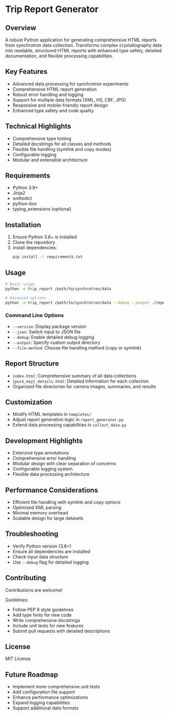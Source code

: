 # Trip Report Generator

## Overview
A robust Python application for generating comprehensive HTML reports from synchrotron data collection. Transforms complex crystallography data into readable, structured HTML reports with enhanced type safety, detailed documentation, and flexible processing capabilities.

## Key Features
- Advanced data processing for synchrotron experiments
- Comprehensive HTML report generation
- Robust error handling and logging
- Support for multiple data formats (XML, H5, CBF, JPG)
- Responsive and mobile-friendly report design
- Enhanced type safety and code quality

## Technical Highlights
- Comprehensive type hinting
- Detailed docstrings for all classes and methods
- Flexible file handling (symlink and copy modes)
- Configurable logging
- Modular and extensible architecture

## Requirements
- Python 3.8+
- Jinja2
- xmltodict
- python-box
- typing_extensions (optional)

## Installation
1. Ensure Python 3.8+ is installed
2. Clone the repository
3. Install dependencies:
   ```bash
   pip install -r requirements.txt
   ```

## Usage
```bash
# Basic usage
python -m trip_report /path/to/synchrotron/data

# Advanced options
python -m trip_report /path/to/synchrotron/data --debug --output ./reports
```

### Command Line Options
- `--version`: Display package version
- `--json`: Switch input to JSON file
- `--debug`: Enable detailed debug logging
- `--output`: Specify custom output directory
- `--file-method`: Choose file handling method (copy or symlink)

## Report Structure
- `index.html`: Comprehensive summary of all data collections
- `{puck_key}_details.html`: Detailed information for each collection
- Organized file directories for camera images, summaries, and results

## Customization
- Modify HTML templates in `templates/`
- Adjust report generation logic in `report_generator.py`
- Extend data processing capabilities in `collect_data.py`

## Development Highlights
- Extensive type annotations
- Comprehensive error handling
- Modular design with clear separation of concerns
- Configurable logging system
- Flexible data processing architecture

## Performance Considerations
- Efficient file handling with symlink and copy options
- Optimized XML parsing
- Minimal memory overhead
- Scalable design for large datasets

## Troubleshooting
- Verify Python version (3.8+)
- Ensure all dependencies are installed
- Check input data structure
- Use `--debug` flag for detailed logging

## Contributing
Contributions are welcome! 

Guidelines:
- Follow PEP 8 style guidelines
- Add type hints for new code
- Write comprehensive docstrings
- Include unit tests for new features
- Submit pull requests with detailed descriptions

## License
MIT License

## Future Roadmap
- Implement more comprehensive unit tests
- Add configuration file support
- Enhance performance optimizations
- Expand logging capabilities
- Support additional data formats